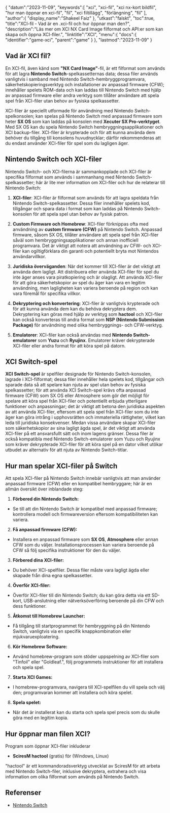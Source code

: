 {
"datum":"2023-11-09",
   "keywords":[
"xci",
"xci-fil",
"xci nx-kort bildfil",
"hur man öppnar en xci-fil",
"fil",
"xci filtillägg",
"förlängning",
"fil"
],
   "author":{
"display_name":"Shakeel Faiz"
},
"utkast":"falskt",
"toc":true,
"title":"XCI-fil - Vad är en .xci-fil och hur öppnar man den?",
   "description":"Läs mer om XCI NX Card Image filformat och API:er som kan skapa och öppna XCI-filer.",
   "linktitle":"XCI",
   "menu":{
      "docs":{
         "identifier":"game-xci",
         "parent":"game"
}
},
"lastmod":"2023-11-09"
}

## Vad är XCI fil?

En XCI-fil, även känd som **"NX Card Image"**-fil, är ett filformat som används för att lagra **Nintendo Switch**-spelkassetternas data; dessa filer används vanligtvis i samband med Nintendo Switch-hembryggprogramvara, säkerhetskopieringsverktyg och installationer av anpassad firmware (CFW); innehåller spelets ROM-data och kan laddas till Nintendo Switch med hjälp av anpassad firmware eller andra verktyg som tillåter användare att spela spel från XCI-filer utan behov av fysiska spelkassetter.

XCI-filer är speciellt utformade för användning med Nintendo Switch-spelkonsolen; kan spelas på Nintendo Switch med anpassad firmware som heter **SX OS** som kan laddas på konsolen med **Xecuter SX Pro-verktyget**. Med SX OS kan du spela Nintendo Switch hembryggningsapplikationer och XCI backup-filer. XCI-filer är krypterade och för att kunna använda dem behöver du tillgång till konsolens huvudnycklar; därför rekommenderas att du endast använder XCI-filer för spel som du lagligen äger.

## Nintendo Switch och XCI-filer

Nintendo Switch- och XCI-filerna är sammankopplade och XCI-filer är specifika filformat som används i sammanhang med Nintendo Switch-spelkassetter; här är lite mer information om XCI-filer och hur de relaterar till Nintendo Switch:

1. **XCI-filer**: XCI-filer är filformat som används för att lagra speldata från Nintendo Switch-spelkassetter. Dessa filer innehåller spelets kod, tillgångar och spara data i format som kan laddas på Nintendo Switch-konsolen för att spela spel utan behov av fysisk patron.
    












2. **Custom Firmware och Homebrew**: XCI-filer förknippas ofta med användning av **custom firmware (CFW)** på Nintendo Switch. Anpassad firmware, såsom SX OS, tillåter användare att spela spel från XCI-filer såväl som hembryggningsapplikationer och annan inofficiell programvara. Det är viktigt att notera att användning av CFW- och XCI-filer kan ogiltigförklara din garanti och potentiellt bryta mot Nintendos användarvillkor.
    












3. **Juridiska överväganden**: När det kommer till XCI-filer är det viktigt att använda dem lagligt. Att distribuera eller använda XCI-filer för spel du inte äger anses vara piratkopiering och är olagligt. Att använda XCI-filer för att göra säkerhetskopior av spel du äger kan vara en legitim användning, men lagligheten kan variera beroende på region och kan vara föremål för specifika villkor.
    












4. **Dekryptering och konvertering**: XCI-filer är vanligtvis krypterade och för att kunna använda dem kan du behöva dekryptera dem. Dekryptering kan göras med hjälp av verktyg som **hactool** och XCI-filer kan också konverteras till andra format som **NSP (Nintendo Submission Package)** för användning med olika hembryggnings- och CFW-verktyg.
    












5. **Emulatorer**: XCI-filer kan också användas med **Nintendo Switch-emulatorer** som **Yuzu** och **Ryujinx**. Emulatorer kräver dekrypterade XCI-filer eller andra format för att köra spel på datorn.

## XCI Switch-spel

**XCI Switch-spel** är spelfiler designade för Nintendo Switch-konsolen, lagrade i XCI-filformat; dessa filer innehåller hela spelets kod, tillgångar och sparade data så att spelare kan njuta av spel utan behov av fysiska spelkassetter; för att använda XCI Switch-spel krävs ofta anpassad firmware (CFW) som SX OS eller Atmosphere som gör det möjligt för spelare att köra spel från XCI-filer och potentiellt erbjuda ytterligare funktioner och anpassningar; det är viktigt att betona den juridiska aspekten av att använda XCI-filer, eftersom att spela spel från XCI-filer som du inte äger kan göra intrång i upphovsrätten och immateriella rättigheter, vilket kan leda till juridiska konsekvenser. Medan vissa användare skapar XCI-filer som säkerhetskopior av sina lagligt ägda spel, är det viktigt att använda XCI-filer på ett ansvarsfullt sätt och inom lagens gränser. Dessa filer är också kompatibla med Nintendo Switch-emulatorer som Yuzu och Ryujinx som kräver dekrypterade XCI-filer för att köra spel på en dator vilket utökar utbudet av alternativ för att njuta av Nintendo Switch-titlar.

## Hur man spelar XCI-filer på Switch

Att spela XCI-filer på Nintendo Switch innebär vanligtvis att man använder anpassad firmware (CFW) eller en kompatibel hembryggare; här är en allmän översikt över inblandade steg:

1. **Förbered din Nintendo Switch:**
    












- Se till att din Nintendo Switch är kompatibel med anpassad firmware; kontrollera modell och firmwareversion eftersom kompatibiliteten kan variera.
2. **Få anpassad firmware (CFW):**
    












- Installera en anpassad firmware som **SX OS**, **Atmosphere** eller annan CFW som du väljer. Installationsprocessen kan variera beroende på CFW så följ specifika instruktioner för den du väljer.
3. **Förbered dina XCI-filer:**
    












- Du behöver XCI-spelfiler. Dessa filer måste vara lagligt ägda eller skapade från dina egna spelkassetter.
4. **Överför XCI-filer:**
    












- Överför XCI-filer till din Nintendo Switch; du kan göra detta via ett SD-kort, USB-anslutning eller nätverksöverföring beroende på din CFW och dess funktioner.
5. **Åtkomst till Homebrew Launcher:**
    












- Få tillgång till startprogrammet för hembryggning på din Nintendo Switch, vanligtvis via en specifik knappkombination eller mjukvaruexploatering.
6. **Kör Homebrew Software:**
    












- Använd homebrew-program som stöder uppspelning av XCI-filer som "Tinfoil" eller "Goldleaf.", följ programmets instruktioner för att installera och spela spel.
7. **Starta XCI Games:**
    












- I homebrew-programvara, navigera till XCI-spelfilen du vill spela och välj den; programvaran kommer att installera och köra spelet.
8. **Spela spelet:**
    












- När det är installerat kan du starta och spela spel precis som du skulle göra med en legitim kopia.

## Hur öppnar man filen XCI?

Program som öppnar XCI-filer inkluderar

- **SciresM hactool** (gratis) för (Windows, Linux)

"hactool" är ett kommandoradsverktyg utvecklat av SciresM för att arbeta med Nintendo Switch-filer, inklusive dekryptera, extrahera och visa information om olika filformat som används på Nintendo Switch.

## Referenser
* [Nintendo Switch](https://en.wikipedia.org/wiki/Nintendo_Switch)
